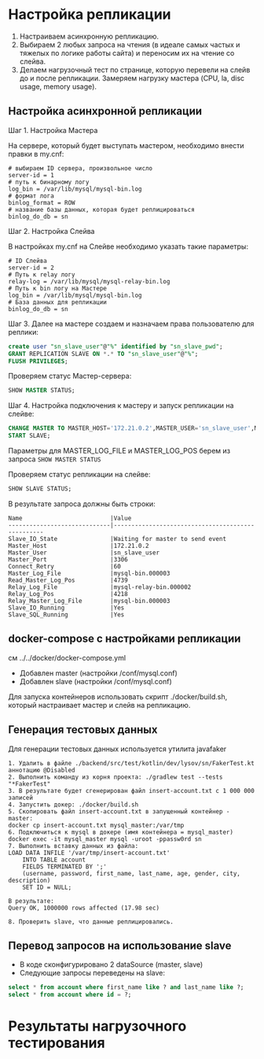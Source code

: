 # Настройка репликации

1) Настраиваем асинхронную репликацию.
2) Выбираем 2 любых запроса на чтения (в идеале самых частых и тяжелых по логике работы сайта) и переносим их на чтение со слейва.
3) Делаем нагрузочный тест по странице, которую перевели на слейв до и после репликации. Замеряем нагрузку мастера (CPU, la, disc usage, memory usage).

## Настройка асинхронной репликации

Шаг 1. Настройка Мастера

На сервере, который будет выступать мастером, необходимо внести правки в my.cnf:

```
# выбираем ID сервера, произвольное число
server-id = 1
# путь к бинарному логу
log_bin = /var/lib/mysql/mysql-bin.log
# формат лога
binlog_format = ROW
# название базы данных, которая будет реплицироваться
binlog_do_db = sn
```

Шаг 2. Настройка Слейва

В настройках my.cnf на Слейве необходимо указать такие параметры:

```
# ID Слейва
server-id = 2
# Путь к relay логу
relay-log = /var/lib/mysql/mysql-relay-bin.log
# Путь к bin логу на Мастере
log_bin = /var/lib/mysql/mysql-bin.log
# База данных для репликации
binlog_do_db = sn
```

Шаг 3. Далее на мастере создаем и назначаем права пользователю для реплики:

```sql
create user "sn_slave_user"@"%" identified by "sn_slave_pwd"; 
GRANT REPLICATION SLAVE ON *.* TO "sn_slave_user"@"%"; 
FLUSH PRIVILEGES;
```

Проверяем статус Мастер-сервера:

```sql
SHOW MASTER STATUS;
```

Шаг 4. Настройка подключения к мастеру и запуск репликации на слейве:

```sql
CHANGE MASTER TO MASTER_HOST='172.21.0.2',MASTER_USER='sn_slave_user',MASTER_PASSWORD='sn_slave_pwd',MASTER_LOG_FILE='mysql-bin.000003',MASTER_LOG_POS=4739; 
START SLAVE;
```

Параметры для MASTER_LOG_FILE и MASTER_LOG_POS берем из запроса ```SHOW MASTER STATUS```

Проверяем статус репликации на слейве:

```sql
SHOW SLAVE STATUS;
```

В результате запроса должны быть строки:
```
Name                         |Value                                             
-----------------------------|--------------------------------------------------
Slave_IO_State               |Waiting for master to send event                  
Master_Host                  |172.21.0.2                                        
Master_User                  |sn_slave_user                                     
Master_Port                  |3306                                              
Connect_Retry                |60                                                
Master_Log_File              |mysql-bin.000003                                  
Read_Master_Log_Pos          |4739                                              
Relay_Log_File               |mysql-relay-bin.000002                            
Relay_Log_Pos                |4218                                              
Relay_Master_Log_File        |mysql-bin.000003                                  
Slave_IO_Running             |Yes                                               
Slave_SQL_Running            |Yes                                               

```

## docker-compose с настройками репликации 

см ../../docker/docker-compose.yml

- Добавлен master (настройки /conf/mysql.conf)
- Добавлен slave (настройки /conf/mysql.conf)

Для запуска контейнеров использовать скрипт ./docker/build.sh, 
который настраивает мастер и слейв на репликацию.


## Генерация тестовых данных 

Для генерации тестовых данных используется утилита javafaker

```
1. Удалить в файле ./backend/src/test/kotlin/dev/lysov/sn/FakerTest.kt аннотацию @Disabled
2. Выполнить команду из корня проекта: ./gradlew test --tests "*FakerTest"
3. В результате будет сгенерирован файл insert-account.txt с 1 000 000 записей
4. Запустить докер: ./docker/build.sh
5. Скопировать файл insert-account.txt в запущенный контейнер - master:
docker cp insert-account.txt mysql_master:/var/tmp
6. Подключиться к mysql в докере (имя контейнера = mysql_master)
docker exec -it mysql_master mysql -uroot -ppassw0rd sn
7. Выполнить вставку данных из файла:
LOAD DATA INFILE '/var/tmp/insert-account.txt'
    INTO TABLE account
    FIELDS TERMINATED BY ';'
    (username, password, first_name, last_name, age, gender, city, description)
    SET ID = NULL;

В результате:
Query OK, 1000000 rows affected (17.98 sec)

8. Проверить slave, что данные реплицировались.
```

## Перевод запросов на использование slave

- В коде сконфигурировано 2 dataSource (master, slave)
- Следующие запросы переведены на slave:

```sql
select * from account where first_name like ? and last_name like ?;
select * from account where id = ?;
``` 

# Результаты нагрузочного тестирования

